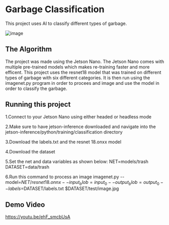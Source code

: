 # Garbage Classification

This project uses AI to classify different types of garbage. 

![image](https://github.com/jason-131/garbageClassification/assets/30334711/db7ad74b-59b6-40ab-b54a-0ddf063c9bc2)


## The Algorithm

The project was made using the Jetson Nano. The Jetson Nano comes with multiple pre-trained models which makes re-training faster and more efficent. This project uses the resnet18 model that was trained on different types of garbage with six different categories. It is then run using the imagenet.py program in order to procees and image and use the model in order to classify the garbage. 
## Running this project

1.Connect to your Jetson Nano using either headed or headless mode

2.Make sure to have jetson-inference downloaded and navigate into the jetson-inference/python/training/classification directory 
 
3.Download the labels.txt and the resnet 18.onxx model 

4.Download the dataset
 
5.Set the net and data variables as shown below:
  NET=models/trash
  DATASET=data/trash

6.Run this command to process an image 
  imagenet.py --model=$NET/resnet18.onnx --input_blob=input_0 --output_blob=output_0 --labels=$DATASET/labels.txt $DATASET/test/image.jpg



## Demo Video
https://youtu.be/ehF_smcbUsA


